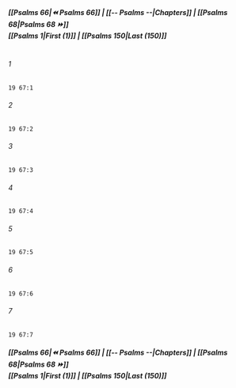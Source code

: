 
##### **[[Psalms 66|⏪ Psalms 66]] | [[-- Psalms --|Chapters]] | [[Psalms 68|Psalms 68 ⏩]]**<br>**[[Psalms 1|First (1)]] | [[Psalms 150|Last (150)]]**<br><br>

###### 1
``` verse
19 67:1
```
###### 2
``` verse
19 67:2
```
###### 3
``` verse
19 67:3
```
###### 4
``` verse
19 67:4
```
###### 5
``` verse
19 67:5
```
###### 6
``` verse
19 67:6
```
###### 7
``` verse
19 67:7
```

##### **[[Psalms 66|⏪ Psalms 66]] | [[-- Psalms --|Chapters]] | [[Psalms 68|Psalms 68 ⏩]]**<br>**[[Psalms 1|First (1)]] | [[Psalms 150|Last (150)]]**

